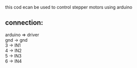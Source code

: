 this cod ecan be used to control stepper motors using arduino   

## connection:  
arduino  =>   driver  
gnd      ->   gnd  
3       ->    IN1  
4       ->    IN2  
5       ->   IN3  
6       ->    IN4  

